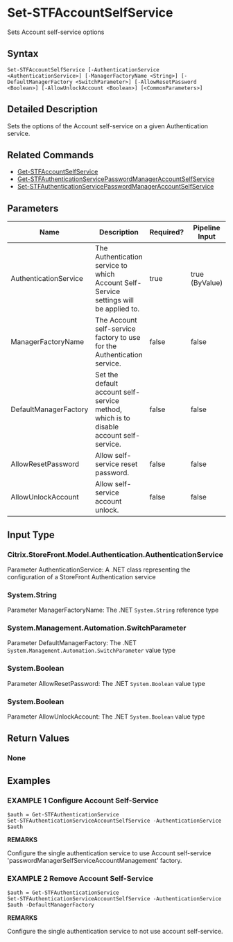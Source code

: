 ﻿# Set-STFAccountSelfService

Sets Account self-service options

## Syntax

```
Set-STFAccountSelfService [-AuthenticationService <AuthenticationService>] [-ManagerFactoryName <String>] [-DefaultManagerFactory <SwitchParameter>] [-AllowResetPassword <Boolean>] [-AllowUnlockAccount <Boolean>] [<CommonParameters>]
```

## Detailed Description

Sets the options of the Account self-service on a given Authentication service.

## Related Commands

* [Get-STFAccountSelfService](./Get-STFAccountSelfService)
* [Get-STFAuthenticationServicePasswordManagerAccountSelfService](./Get-STFAuthenticationServicePasswordManagerAccountSelfService)
* [Set-STFAuthenticationServicePasswordManagerAccountSelfService](./Set-STFAuthenticationServicePasswordManagerAccountSelfService)

## Parameters

| Name   | Description | Required? | Pipeline Input | Default Value |
| --- | --- | --- | --- | --- |
|AuthenticationService|The Authentication service to which Account Self-Service settings will be applied to.|true|true (ByValue)| |
|ManagerFactoryName|The Account self-service factory to use for the Authentication service.|false|false| |
|DefaultManagerFactory|Set the default account self-service method, which is to disable account self-service.|false|false| |
|AllowResetPassword|Allow self-service reset password.|false|false| |
|AllowUnlockAccount|Allow self-service account unlock.|false|false| |

## Input Type

### Citrix.StoreFront.Model.Authentication.AuthenticationService

Parameter AuthenticationService: A .NET class representing the configuration of a StoreFront Authentication service

### System.String

Parameter ManagerFactoryName: The .NET `System.String` reference type

### System.Management.Automation.SwitchParameter

Parameter DefaultManagerFactory: The .NET `System.Management.Automation.SwitchParameter` value type

### System.Boolean

Parameter AllowResetPassword: The .NET `System.Boolean` value type

### System.Boolean

Parameter AllowUnlockAccount: The .NET `System.Boolean` value type

## Return Values

### None

## Examples

### EXAMPLE 1 Configure Account Self-Service

```
$auth = Get-STFAuthenticationService
Set-STFAuthenticationServiceAccountSelfService -AuthenticationService $auth
```

**REMARKS**

Configure the single authentication service to use Account self-service 'passwordManagerSelfServiceAccountManagement' factory.

### EXAMPLE 2 Remove Account Self-Service

```
$auth = Get-STFAuthenticationService
Set-STFAuthenticationServiceAccountSelfService -AuthenticationService $auth -DefaultManagerFactory
```

**REMARKS**

Configure the single authentication service to not use account self-service.
